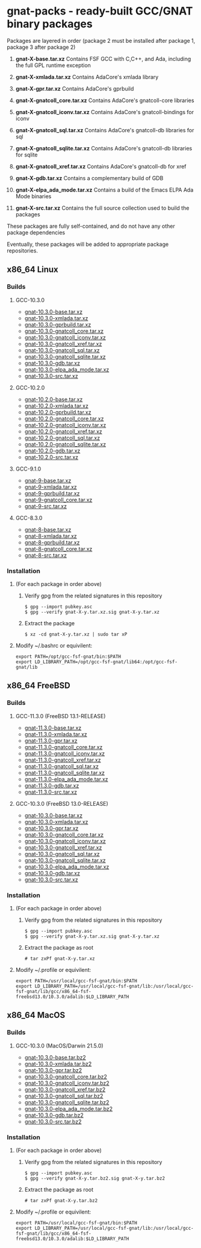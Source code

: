 # gnat-packs - ready-built GCC/GNAT binary packages

Packages are layered in order (package 2 must be installed after
package 1, package 3 after package 2)

1.  **gnat-X-base.tar.xz**
    Contains FSF GCC with C,C++, and Ada, including the full GPL
    runtime exception
2.  **gnat-X-xmlada.tar.xz**
    Contains AdaCore's xmlada library
3.  **gnat-X-gpr.tar.xz**
    Contains AdaCore's gprbuild
4.  **gnat-X-gnatcoll\_core.tar.xz**
    Contains AdaCore's gnatcoll-core libraries
5.  **gnat-X-gnatcoll\_iconv.tar.xz**
    Contains AdaCore's gnatcoll-bindings for iconv
6.  **gnat-X-gnatcoll\_sql.tar.xz**
    Contains AdaCore's gnatcoll-db libraries for sql
7.  **gnat-X-gnatcoll\_sqlite.tar.xz**
    Contains AdaCore's gnatcoll-db libraries for sqlite
8.  **gnat-X-gnatcoll\_xref.tar.xz**
    Contains AdaCore's gnatcoll-db for xref

9.  **gnat-X-gdb.tar.xz**
    Contains a complementary build of GDB
10. **gnat-X-elpa_ada_mode.tar.xz**
    Contains a build of the Emacs ELPA Ada Mode binaries
11. **gnat-X-src.tar.xz**
    Contains the full source collection used to build the packages

These packages are fully self-contained, and do not have any other package dependencies

Eventually, these packages will be added to appropriate package repositories.


## x86\_64 Linux

### Builds

1.  GCC-10.3.0

    -   [gnat-10.3.0-base.tar.xz](https://gnat-packs.annexi-strayline.com/x86_64-linux-gnu/gnat-10.3.0-base.tar.xz)
    -   [gnat-10.3.0-xmlada.tar.xz](https://gnat-packs.annexi-strayline.com/x86_64-linux-gnu/gnat-10.3.0-xmlada.tar.xz)
    -   [gnat-10.3.0-gprbuild.tar.xz](https://gnat-packs.annexi-strayline.com/x86_64-linux-gnu/gnat-10.3.0-gpr.tar.xz)
    -   [gnat-10.3.0-gnatcoll\_core.tar.xz](https://gnat-packs.annexi-strayline.com/x86_64-linux-gnu/gnat-10.3.0-gnatcoll_core.tar.xz)
    -   [gnat-10.3.0-gnatcoll\_iconv.tar.xz](https://gnat-packs.annexi-strayline.com/x86_64-linux-gnu/gnat-10.3.0-gnatcoll_iconv.tar.xz)
    -   [gnat-10.3.0-gnatcoll\_xref.tar.xz](https://gnat-packs.annexi-strayline.com/x86_64-linux-gnu/gnat-10.3.0-gnatcoll_xref.tar.xz)
    -   [gnat-10.3.0-gnatcoll\_sql.tar.xz](https://gnat-packs.annexi-strayline.com/x86_64-linux-gnu/gnat-10.3.0-gnatcoll_sql.tar.xz)
    -   [gnat-10.3.0-gnatcoll\_sqlite.tar.xz](https://gnat-packs.annexi-strayline.com/x86_64-linux-gnu/gnat-10.3.0-gnatcoll_sqlite.tar.xz)
    -   [gnat-10.3.0-gdb.tar.xz](https://gnat-packs.annexi-strayline.com/x86_64-linux-gnu/gnat-10.3.0-gdb.tar.xz)
    -   [gnat-10.3.0-elpa_ada_mode.tar.xz](https://gnat-packs.annexi-strayline.com/x86_64-linux-gnu/gnat-10.3.0-elpa_ada_mode.tar.xz)
    -   [gnat-10.3.0-src.tar.xz](https://gnat-packs.annexi-strayline.com/x86_64-linux-gnu/gnat-10.3.0-src.tar.xz)

2.  GCC-10.2.0

    -   [gnat-10.2.0-base.tar.xz](https://gnat-packs.annexi-strayline.com/x86_64-linux-gnu/gnat-10.2.0-base.tar.xz)
    -   [gnat-10.2.0-xmlada.tar.xz](https://gnat-packs.annexi-strayline.com/x86_64-linux-gnu/gnat-10.2.0-xmlada.tar.xz)
    -   [gnat-10.2.0-gprbuild.tar.xz](https://gnat-packs.annexi-strayline.com/x86_64-linux-gnu/gnat-10.2.0-gprbuild.tar.xz)
    -   [gnat-10.2.0-gnatcoll\_core.tar.xz](https://gnat-packs.annexi-strayline.com/x86_64-linux-gnu/gnat-10.2.0-gnatcoll_core.tar.xz)
    -   [gnat-10.2.0-gnatcoll\_iconv.tar.xz](https://gnat-packs.annexi-strayline.com/x86_64-linux-gnu/gnat-10.2.0-gnatcoll_iconv.tar.xz)
    -   [gnat-10.2.0-gnatcoll\_xref.tar.xz](https://gnat-packs.annexi-strayline.com/x86_64-linux-gnu/gnat-10.2.0-gnatcoll_xref.tar.xz)
    -   [gnat-10.2.0-gnatcoll\_sql.tar.xz](https://gnat-packs.annexi-strayline.com/x86_64-linux-gnu/gnat-10.2.0-gnatcoll_sql.tar.xz)
    -   [gnat-10.2.0-gnatcoll\_sqlite.tar.xz](https://gnat-packs.annexi-strayline.com/x86_64-linux-gnu/gnat-10.2.0-gnatcoll_sqlite.tar.xz)
    -   [gnat-10.2.0-gdb.tar.xz](https://gnat-packs.annexi-strayline.com/x86_64-linux-gnu/gnat-10.2.0-gdb.tar.xz)
    -   [gnat-10.2.0-src.tar.xz](https://gnat-packs.annexi-strayline.com/x86_64-linux-gnu/gnat-10.2.0-src.tar.xz)

3.  GCC-9.1.0

    -   [gnat-9-base.tar.xz](https://gnat-packs.annexi-strayline.com/x86_64-linux-gnu/gnat-9-base.tar.xz)
    -   [gnat-9-xmlada.tar.xz](https://gnat-packs.annexi-strayline.com/x86_64-linux-gnu/gnat-9-xmlada.tar.xz)
    -   [gnat-9-gprbuild.tar.xz](https://gnat-packs.annexi-strayline.com/x86_64-linux-gnu/gnat-9-gprbuild.tar.xz)
    -   [gnat-9-gnatcoll\_core.tar.xz](https://gnat-packs.annexi-strayline.com/x86_64-linux-gnu/gnat-9-gnatcoll_core.tar.xz)
    -   [gnat-9-src.tar.xz](https://gnat-packs.annexi-strayline.com/x86_64-linux-gnu/gnat-9-src.tar.xz)

4.  GCC-8.3.0

    -   [gnat-8-base.tar.xz](https://gnat-packs.annexi-strayline.com/x86_64-linux-gnu/gnat-8-base.tar.xz)
    -   [gnat-8-xmlada.tar.xz](https://gnat-packs.annexi-strayline.com/x86_64-linux-gnu/gnat-8-xmlada.tar.xz)
    -   [gnat-8-gprbuild.tar.xz](https://gnat-packs.annexi-strayline.com/x86_64-linux-gnu/gnat-8-gprbuild.tar.xz)
    -   [gnat-8-gnatcoll\_core.tar.xz](https://gnat-packs.annexi-strayline.com/x86_64-linux-gnu/gnat-8-gnatcoll_core.tar.xz)
    -   [gnat-8-src.tar.xz](https://gnat-packs.annexi-strayline.com/x86_64-linux-gnu/gnat-8-src.tar.xz)

### Installation

1.  (For each package in order above)
    1.  Verify gpg from the related signatures in this repository

        ```
        $ gpg --import pubkey.asc
        $ gpg --verify gnat-X-y.tar.xz.sig gnat-X-y.tar.xz
        ```
    
    2.  Extract the package
        
        ```$ xz -cd gnat-X-y.tar.xz | sudo tar xP```

2.  Modify ~/.bashrc or equivilent:
    ```
    export PATH=/opt/gcc-fsf-gnat/bin:$PATH
    export LD_LIBRARY_PATH=/opt/gcc-fsf-gnat/lib64:/opt/gcc-fsf-gnat/lib
    ```


## x86\_64 FreeBSD

### Builds

1.  GCC-11.3.0 (FreeBSD 13.1-RELEASE)

    -   [gnat-11.3.0-base.tar.xz](https://gnat-packs.annexi-strayline.com/x86_64-fsf-freebsd13.1/gnat-11.3.0-base.tar.xz)
    -   [gnat-11.3.0-xmlada.tar.xz](https://gnat-packs.annexi-strayline.com/x86_64-fsf-freebsd13.1/gnat-11.3.0-xmlada.tar.xz)
    -   [gnat-11.3.0-gpr.tar.xz](https://gnat-packs.annexi-strayline.com/x86_64-fsf-freebsd13.1/gnat-11.3.0-gpr.tar.xz)
    -   [gnat-11.3.0-gnatcoll\_core.tar.xz](https://gnat-packs.annexi-strayline.com/x86_64-fsf-freebsd13.1/gnat-11.3.0-gnatcoll_core.tar.xz)
    -   [gnat-11.3.0-gnatcoll\_iconv.tar.xz](https://gnat-packs.annexi-strayline.com/x86_64-fsf-freebsd13.1/gnat-11.3.0-gnatcoll_iconv.tar.xz)
    -   [gnat-11.3.0-gnatcoll\_xref.tar.xz](https://gnat-packs.annexi-strayline.com/x86_64-fsf-freebsd13.1/gnat-11.3.0-gnatcoll_xref.tar.xz)
    -   [gnat-11.3.0-gnatcoll\_sql.tar.xz](https://gnat-packs.annexi-strayline.com/x86_64-fsf-freebsd13.1/gnat-11.3.0-gnatcoll_sql.tar.xz)
    -   [gnat-11.3.0-gnatcoll\_sqlite.tar.xz](https://gnat-packs.annexi-strayline.com/x86_64-fsf-freebsd13.1/gnat-11.3.0-gnatcoll_sqlite.tar.xz)
    -   [gnat-11.3.0-elpa_ada_mode.tar.xz](https://gnat-packs.annexi-strayline.com/x86_64-fsf-freebsd13.1/gnat-11.3.0-elpa_ada_mode.tar.xz)
    -   [gnat-11.3.0-gdb.tar.xz](https://gnat-packs.annexi-strayline.com/x86_64-fsf-freebsd13.1/gnat-11.3.0-gdb.tar.xz)
    -   [gnat-11.3.0-src.tar.xz](https://gnat-packs.annexi-strayline.com/x86_64-fsf-freebsd13.1/gnat-11.3.0-src.tar.xz)

2.  GCC-10.3.0 (FreeBSD 13.0-RELEASE)

    -   [gnat-10.3.0-base.tar.xz](https://gnat-packs.annexi-strayline.com/x86_64-fsf-freebsd13.0/gnat-10.3.0-base.tar.xz)
    -   [gnat-10.3.0-xmlada.tar.xz](https://gnat-packs.annexi-strayline.com/x86_64-fsf-freebsd13.0/gnat-10.3.0-xmlada.tar.xz)
    -   [gnat-10.3.0-gpr.tar.xz](https://gnat-packs.annexi-strayline.com/x86_64-fsf-freebsd13.0/gnat-10.3.0-gpr.tar.xz)
    -   [gnat-10.3.0-gnatcoll\_core.tar.xz](https://gnat-packs.annexi-strayline.com/x86_64-fsf-freebsd13.0/gnat-10.3.0-gnatcoll_core.tar.xz)
    -   [gnat-10.3.0-gnatcoll\_iconv.tar.xz](https://gnat-packs.annexi-strayline.com/x86_64-fsf-freebsd13.0/gnat-10.3.0-gnatcoll_iconv.tar.xz)
    -   [gnat-10.3.0-gnatcoll\_xref.tar.xz](https://gnat-packs.annexi-strayline.com/x86_64-fsf-freebsd13.0/gnat-10.3.0-gnatcoll_xref.tar.xz)
    -   [gnat-10.3.0-gnatcoll\_sql.tar.xz](https://gnat-packs.annexi-strayline.com/x86_64-fsf-freebsd13.0/gnat-10.3.0-gnatcoll_sql.tar.xz)
    -   [gnat-10.3.0-gnatcoll\_sqlite.tar.xz](https://gnat-packs.annexi-strayline.com/x86_64-fsf-freebsd13.0/gnat-10.3.0-gnatcoll_sqlite.tar.xz)
    -   [gnat-10.3.0-elpa_ada_mode.tar.xz](https://gnat-packs.annexi-strayline.com/x86_64-fsf-freebsd13.0/gnat-10.3.0-elpa_ada_mode.tar.xz)
    -   [gnat-10.3.0-gdb.tar.xz](https://gnat-packs.annexi-strayline.com/x86_64-fsf-freebsd13.0/gnat-10.3.0-gdb.tar.xz)
    -   [gnat-10.3.0-src.tar.xz](https://gnat-packs.annexi-strayline.com/x86_64-fsf-freebsd13.0/gnat-10.3.0-src.tar.xz)


### Installation

1.  (For each package in order above)
    1.  Verify gpg from the related signatures in this repository

        ```
        $ gpg --import pubkey.asc
        $ gpg --verify gnat-X-y.tar.xz.sig gnat-X-y.tar.xz
        ```
    
    2.  Extract the package as root
        
        ```# tar zxPf gnat-X-y.tar.xz```

2.  Modify ~/.profile or equivilent:
    ```
    export PATH=/usr/local/gcc-fsf-gnat/bin:$PATH
    export LD_LIBRARY_PATH=/usr/local/gcc-fsf-gnat/lib:/usr/local/gcc-fsf-gnat/lib/gcc/x86_64-fsf-freebsd13.0/10.3.0/adalib:$LD_LIBRARY_PATH
    ```

## x86\_64 MacOS

### Builds

1.  GCC-10.3.0 (MacOS/Darwin 21.5.0)

    -   [gnat-10.3.0-base.tar.bz2](https://gnat-packs.annexi-strayline.com/x86_64-apple-darwin21.5.0/gnat-10.3.0-base.tar.bz2)
    -   [gnat-10.3.0-xmlada.tar.bz2](https://gnat-packs.annexi-strayline.com/x86_64-apple-darwin21.5.0/gnat-10.3.0-xmlada.tar.bz2)
    -   [gnat-10.3.0-gpr.tar.bz2](https://gnat-packs.annexi-strayline.com/x86_64-apple-darwin21.5.0/gnat-10.3.0-gpr.tar.bz2)
    -   [gnat-10.3.0-gnatcoll\_core.tar.bz2](https://gnat-packs.annexi-strayline.com/x86_64-apple-darwin21.5.0/gnat-10.3.0-gnatcoll_core.tar.bz2)
    -   [gnat-10.3.0-gnatcoll\_iconv.tar.bz2](https://gnat-packs.annexi-strayline.com/x86_64-apple-darwin21.5.0/gnat-10.3.0-gnatcoll_iconv.tar.bz2)
    -   [gnat-10.3.0-gnatcoll\_xref.tar.bz2](https://gnat-packs.annexi-strayline.com/x86_64-apple-darwin21.5.0/gnat-10.3.0-gnatcoll_xref.tar.bz2)
    -   [gnat-10.3.0-gnatcoll\_sql.tar.bz2](https://gnat-packs.annexi-strayline.com/x86_64-apple-darwin21.5.0/gnat-10.3.0-gnatcoll_sql.tar.bz2)
    -   [gnat-10.3.0-gnatcoll\_sqlite.tar.bz2](https://gnat-packs.annexi-strayline.com/x86_64-apple-darwin21.5.0/gnat-10.3.0-gnatcoll_sqlite.tar.bz2)
    -   [gnat-10.3.0-elpa_ada_mode.tar.bz2](https://gnat-packs.annexi-strayline.com/x86_64-apple-darwin21.5.0/gnat-10.3.0-elpa_ada_mode.tar.bz2)
    -   [gnat-10.3.0-gdb.tar.bz2](https://gnat-packs.annexi-strayline.com/x86_64-apple-darwin21.5.0/gnat-10.3.0-gdb.tar.bz2)
    -   [gnat-10.3.0-src.tar.bz2](https://gnat-packs.annexi-strayline.com/x86_64-apple-darwin21.5.0/gnat-10.3.0-src.tar.bz2)


### Installation

1.  (For each package in order above)
    1.  Verify gpg from the related signatures in this repository

        ```
        $ gpg --import pubkey.asc
        $ gpg --verify gnat-X-y.tar.bz2.sig gnat-X-y.tar.bz2
        ```
    
    2.  Extract the package as root
        
        ```# tar zxPf gnat-X-y.tar.bz2```

2.  Modify ~/.profile or equivilent:
    ```
    export PATH=/usr/local/gcc-fsf-gnat/bin:$PATH
    export LD_LIBRARY_PATH=/usr/local/gcc-fsf-gnat/lib:/usr/local/gcc-fsf-gnat/lib/gcc/x86_64-fsf-freebsd13.0/10.3.0/adalib:$LD_LIBRARY_PATH
    ```

